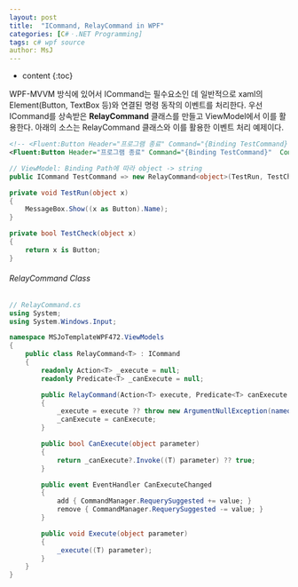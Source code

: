 ```yaml
---
layout: post
title:  "ICommand, RelayCommand in WPF"
categories: [C#ㆍ.NET Programming]
tags: c# wpf source
author: MsJ
---
```


* content
{:toc}

WPF-MVVM 방식에 있어서 ICommand는 필수요소인 데 일반적으로 xaml의 Element(Button, TextBox 등)와 연결된 명령 동작의 이벤트를 처리한다. 우선 ICommand를 상속받은 **RelayCommand** 클래스를 만들고 ViewModel에서 이를 활용한다. 아래의 소스는 RelayCommand 클래스와 이를 활용한 이벤트 처리 예제이다.

```xml
<!-- <Fluent:Button Header="프로그램 종료" Command="{Binding TestCommand}"  CommandParameter="{Binding ElementName=TestButton, Path=Header}" x:Name="TestButton"/> -->
<Fluent:Button Header="프로그램 종료" Command="{Binding TestCommand}"  CommandParameter="{Binding RelativeSource={RelativeSource Self}}" x:Name="TestButton"/>
```

```cs
// ViewModel: Binding Path에 따라 object -> string
public ICommand TestCommand => new RelayCommand<object>(TestRun, TestCheck);

private void TestRun(object x)
{
    MessageBox.Show((x as Button).Name);
}

private bool TestCheck(object x)
{
    return x is Button;
}
```





###### RelayCommand Class

```cs
// RelayCommand.cs
using System;
using System.Windows.Input;

namespace MSJoTemplateWPF472.ViewModels
{
    public class RelayCommand<T> : ICommand
    {
        readonly Action<T> _execute = null;
        readonly Predicate<T> _canExecute = null;

        public RelayCommand(Action<T> execute, Predicate<T> canExecute = null)
        {
            _execute = execute ?? throw new ArgumentNullException(nameof(execute));
            _canExecute = canExecute;
        }

        public bool CanExecute(object parameter)
        {
            return _canExecute?.Invoke((T) parameter) ?? true;
        }

        public event EventHandler CanExecuteChanged
        {
            add { CommandManager.RequerySuggested += value; }
            remove { CommandManager.RequerySuggested -= value; }
        }

        public void Execute(object parameter)
        {
            _execute((T) parameter);
        }
    }
}
```
